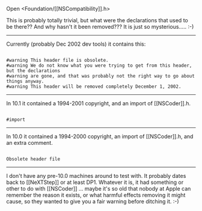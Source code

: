 Open <Foundation/[[NSCompatibility]].h>

This is probably totally trivial, but what were the declarations that used to be there?? And why hasn't it been removed??? <eerie music sounding like it is from an old horror movie echoes throughout the room> It is just so mysterious..... :-)

----

Currently (probably Dec 2002 dev tools) it contains this:

<code>
#warning This header file is obsolete.
#warning We do not know what you were trying to get from this header, but the declarations
#warning are gone, and that was probably not the right way to go about things anyway.
#warning This header will be removed completely December 1, 2002.
</code>

----

In 10.1 it contained a 1994-2001 copyright, and an import of [[NSCoder]].h.

<code>
#import <Foundation/[[NSCoder]].h>
</code>

----

In 10.0 it contained a 1994-2000 copyright, an import of [[NSCoder]].h, and an extra comment.

<code>
Obsolete header file
</code>

----

I don't have any pre-10.0 machines around to test with. It probably dates back to [[NeXTStep]] or at least DP1. Whatever it is, it had something or other to do with [[NSCoder]] ... maybe it's so old that nobody at Apple can remember the reason it exists, or what harmful effects removing it might cause, so they wanted to give you a fair warning before ditching it. :-)